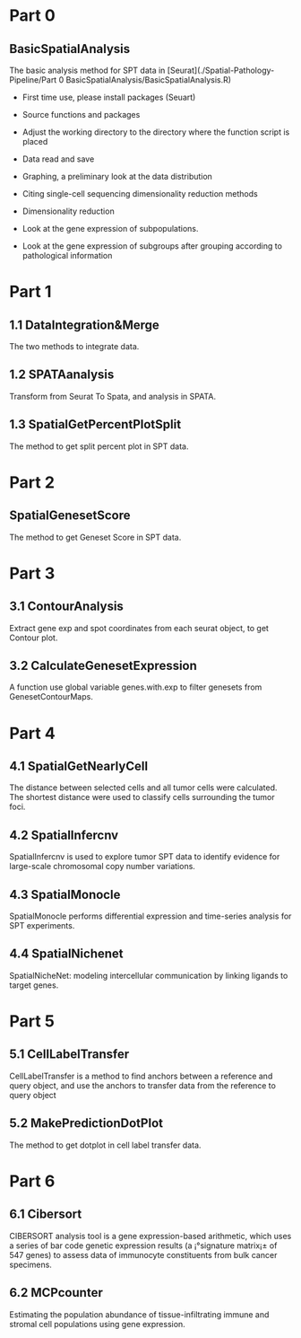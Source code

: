 # Part 0  
## BasicSpatialAnalysis
  The basic analysis method  for SPT data in [Seurat](./Spatial-Pathology-Pipeline/Part 0 BasicSpatialAnalysis/BasicSpatialAnalysis.R)

* First time use, please install packages (Seuart)
- Source functions and packages
* Adjust the working directory to the directory where the function script is placed
- Data read and save
* Graphing, a preliminary look at the data distribution
- Citing single-cell sequencing dimensionality reduction methods
* Dimensionality reduction
- Look at the gene expression of subpopulations.
* Look at the gene expression of subgroups after grouping according to pathological information

# Part 1
## 1.1 DataIntegration&Merge
  The two methods to integrate data.

## 1.2 SPATAanalysis
  Transform from Seurat To Spata, and analysis in SPATA.

## 1.3 SpatialGetPercentPlotSplit
  The method to get split percent plot in SPT data.

# Part 2 
## SpatialGenesetScore
The method to get Geneset Score in SPT data.

# Part 3 
## 3.1 ContourAnalysis
  Extract gene exp and spot coordinates from each seurat object, to get Contour plot.

## 3.2 CalculateGenesetExpression
  A function use global variable genes.with.exp to filter genesets from GenesetContourMaps.

# Part 4 
## 4.1 SpatialGetNearlyCell
  The distance between selected cells and all tumor cells were calculated.
  The shortest distance were used to classify cells surrounding the tumor foci.

## 4.2 SpatialInfercnv
  SpatialInfercnv is used to explore tumor SPT data to identify evidence for large-scale chromosomal copy number variations.

## 4.3 SpatialMonocle
  SpatialMonocle performs differential expression and time-series analysis for SPT experiments.

## 4.4 SpatialNichenet
  SpatialNicheNet: modeling intercellular communication by linking ligands to target genes.

# Part 5 
## 5.1 CellLabelTransfer
  CellLabelTransfer is a method to find anchors between a reference and query object, and use the anchors to transfer data from the reference to query object

## 5.2 MakePredictionDotPlot
  The method to get dotplot in cell label transfer data.

# Part 6 
## 6.1 Cibersort
  CIBERSORT analysis tool is a gene expression-based arithmetic, which uses a series of bar code genetic expression results (a ¡°signature matrix¡± of 547 genes) to assess data of immunocyte constituents from bulk cancer specimens.

## 6.2 MCPcounter
  Estimating the population abundance of tissue-infiltrating immune and stromal cell populations using gene expression.
